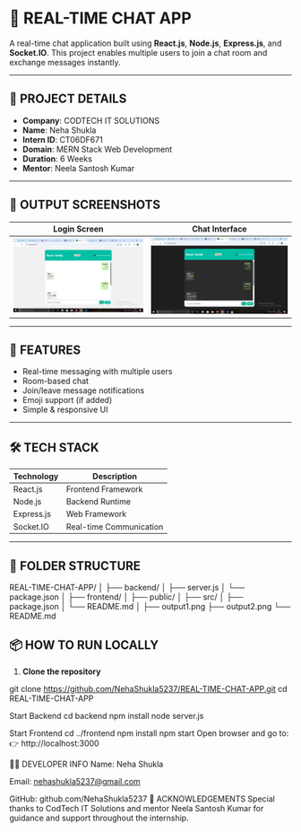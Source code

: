 # 💬 REAL-TIME CHAT APP

A real-time chat application built using **React.js**, **Node.js**, **Express.js**, and **Socket.IO**. This project enables multiple users to join a chat room and exchange messages instantly.

---

## 📌 PROJECT DETAILS

- **Company**: CODTECH IT SOLUTIONS  
- **Name**: Neha Shukla  
- **Intern ID**: CT06DF671  
- **Domain**: MERN Stack Web Development  
- **Duration**: 6 Weeks  
- **Mentor**: Neela Santosh Kumar  

---

## 📸 OUTPUT SCREENSHOTS

| Login Screen              | Chat Interface            |
|---------------------------|----------------------------|
| ![Output 1](output1.png)  | ![Output 2](output2.png)   |

---

## 🚀 FEATURES

- Real-time messaging with multiple users
- Room-based chat
- Join/leave message notifications
- Emoji support (if added)
- Simple & responsive UI

---

## 🛠 TECH STACK

| Technology   | Description           |
|--------------|------------------------|
| React.js     | Frontend Framework     |
| Node.js      | Backend Runtime        |
| Express.js   | Web Framework          |
| Socket.IO    | Real-time Communication|

---

## 📂 FOLDER STRUCTURE

REAL-TIME-CHAT-APP/
│
├── backend/
│ ├── server.js
│ └── package.json
│
├── frontend/
│ ├── public/
│ ├── src/
│ ├── package.json
│ └── README.md
│
├── output1.png
├── output2.png
└── README.md


## 📦 HOW TO RUN LOCALLY

1. **Clone the repository**

git clone https://github.com/NehaShukla5237/REAL-TIME-CHAT-APP.git
cd REAL-TIME-CHAT-APP 

Start Backend
cd backend
npm install
node server.js

Start Frontend
cd ../frontend
npm install
npm start
Open browser and go to:
👉 http://localhost:3000


👩‍💻 DEVELOPER INFO
Name: Neha Shukla

Email: nehashukla5237@gmail.com

GitHub: github.com/NehaShukla5237
🙌 ACKNOWLEDGEMENTS
Special thanks to CodTech IT Solutions and mentor Neela Santosh Kumar for guidance and support throughout the internship.
